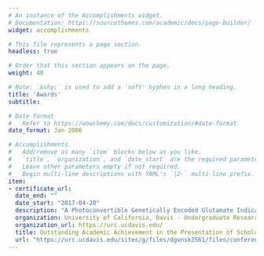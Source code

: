 ```yaml
---
# An instance of the Accomplishments widget.
# Documentation: https://sourcethemes.com/academic/docs/page-builder/
widget: accomplishments

# This file represents a page section.
headless: true

# Order that this section appears on the page.
weight: 40

# Note: `&shy;` is used to add a 'soft' hyphen in a long heading.
title: 'Awards'
subtitle:

# Date format
#   Refer to https://wowchemy.com/docs/customization/#date-format
date_format: Jan 2006

# Accomplishments.
#   Add/remove as many `item` blocks below as you like.
#   `title`, `organization`, and `date_start` are the required parameters.
#   Leave other parameters empty if not required.
#   Begin multi-line descriptions with YAML's `|2-` multi-line prefix.
item:
- certificate_url:
  date_end: ""
  date_start: "2017-04-20"
  description: "A Photoconvertible Genetically Encoded Glutamate Indicator for Neuronal Imaging"
  organization: University of California, Davis - Undergraduate Research Center 
  organization_url: https://urc.ucdavis.edu/
  title: Outstanding Academic Achievement in the Presentation of Scholarly Research in 28th Annual Undergraduate Research, Scholarship & Creative Abilities          Conference
  url: "https://urc.ucdavis.edu/sites/g/files/dgvnsk3561/files/conference/conference-book-2017/abstract-book-2017-04-24-04-37-02.pdf"
---
```

